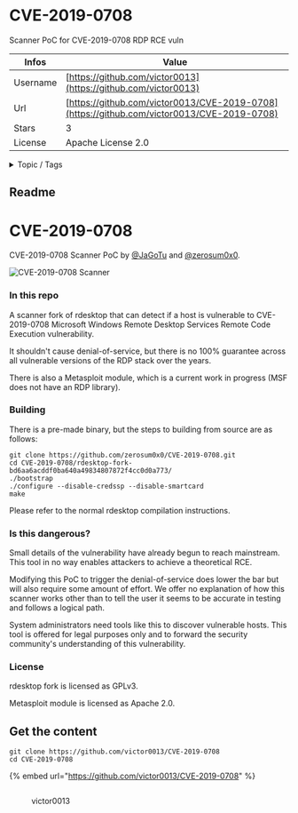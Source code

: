 # CVE-2019-0708

Scanner PoC for CVE-2019-0708 RDP RCE vuln

| Infos    | Value                                                              |
| -------- | -------------------------------------------------------------------|
| Username | [https://github.com/victor0013](https://github.com/victor0013) |
| Url      | [https://github.com/victor0013/CVE-2019-0708](https://github.com/victor0013/CVE-2019-0708)                                               |
| Stars    | 3                                                          |
| License  | Apache License 2.0                                                        |

<details>

<summary>Topic / Tags</summary>



</details>

## Readme

# CVE-2019-0708
CVE-2019-0708 Scanner PoC by  [@JaGoTu](https://twitter.com/JaGoTu) and [@zerosum0x0](https://twitter.com/zerosum0x0).

![CVE-2019-0708 Scanner](screenshot.png)

### In this repo

A scanner fork of rdesktop that can detect if a host is vulnerable to CVE-2019-0708 Microsoft Windows Remote Desktop Services Remote Code Execution vulnerability.

It shouldn't cause denial-of-service, but there is no 100% guarantee across all vulnerable versions of the RDP stack over the years.

There is also a Metasploit module, which is a current work in progress (MSF does not have an RDP library).

### Building

There is a pre-made binary, but the steps to building from source are as follows:

```
git clone https://github.com/zerosum0x0/CVE-2019-0708.git
cd CVE-2019-0708/rdesktop-fork-bd6aa6acddf0ba640a49834807872f4cc0d0a773/
./bootstrap
./configure --disable-credssp --disable-smartcard
make
```

Please refer to the normal rdesktop compilation instructions.

### Is this dangerous?

Small details of the vulnerability have already begun to reach mainstream. This tool in no way enables attackers to achieve a theoretical RCE.

Modifying this PoC to trigger the denial-of-service does lower the bar but will also require some amount of effort. We offer no explanation of how this scanner works other than to tell the user it seems to be accurate in testing and follows a logical path.

System administrators need tools like this to discover vulnerable hosts. This tool is offered for legal purposes only and to forward the security community's understanding of this vulnerability.

### License

rdesktop fork is licensed as GPLv3.

Metasploit module is licensed as Apache 2.0.



## Get the content

```
git clone https://github.com/victor0013/CVE-2019-0708
cd CVE-2019-0708
```

{% embed url="https://github.com/victor0013/CVE-2019-0708" %}

<figure><img src="https://avatars.githubusercontent.com/u/37926610?v=4" alt=""><figcaption><p>victor0013</p></figcaption></figure>
